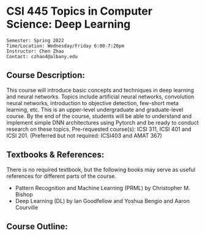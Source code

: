 # CSI 445 Topics in Computer Science: Deep Learning

```
Semester: Spring 2022 
Time/Location: Wednesday/Friday 6:00-7:20pm
Instructor: Chen Zhao
Contact: czhao4@albany.edu
```

## Course Description:

This course will introduce basic concepts and techniques in deep learning and neural networks. Topics include artificial neural networks, convolution neural networks, introduction to objective detection, few-short meta learning, etc. This is an upper-level undergraduate and graduate-level course. By the end of the course, students will be able to understand and implement simple DNN architectures using Pytorch and be ready to conduct research on these topics. Pre-requested course(s):  ICSI 311, ICSI 401 and ICSI 201. (Preferred but not required: ICSI403 and AMAT 367)

## Textbooks & References:

There is no required textbook, but the following books may serve as useful references for different parts of the course.
* Pattern Recognition and Machine Learning (PRML) by Christopher M. Bishop
* Deep Learning (DL) by Ian Goodfellow and Yoshua Bengio and Aaron Courville


## Course Outline:




